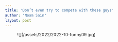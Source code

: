 ```yaml
---
title: 'Don’t even try to compete with these guys'
author: 'Noam Sain'
layout: post
---
```


<figure class="wp-block-image size-full">![](/assets/2022/2022-10-funny09.jpg)</figure>
